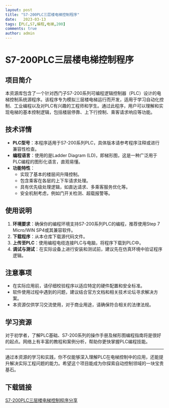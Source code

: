 ```yaml
---
layout: post
title: "S7-200PLC三层楼电梯控制程序"
date:   2023-03-13
tags: [PLC,S7,编程,电梯,200]
comments: true
author: admin
---
```

# S7-200PLC三层楼电梯控制程序

## 项目简介

本资源库包含了一个针对西门子S7-200系列可编程逻辑控制器（PLC）设计的电梯控制系统源程序。该程序专为模拟三层楼电梯运行而开发，适用于学习自动化控制、工业编程以及对PLC有兴趣的工程师和学生。通过此程序，用户可以理解和实现电梯的基本控制逻辑，包括楼层停靠、上下行控制、乘客请求响应等功能。

## 技术详情

- **PLC型号**：本程序适用于S7-200系列PLC，具体版本请参考程序注释或进行兼容性检查。
- **编程语言**：使用的是Ladder Diagram (LD)，即梯形图，这是一种广泛用于PLC编程的图形化语言，直观易懂。
- **功能特性**：
  - 实现了基本的楼层间升降控制。
  - 包含乘客在各层的上下车请求处理。
  - 具有优先级处理逻辑，如直达请求、多乘客服务优化等。
  - 安全机制考虑，例如门开关检测、超载报警等。

## 使用说明

1. **环境要求**：确保你的编程环境支持S7-200系列PLC的编程，推荐使用Step 7 Micro/WIN SP4或其兼容软件。
2. **下载程序**：从本仓库下载源代码文件。
3. **上传至PLC**：使用编程电缆连接PLC与电脑，将程序下载到PLC中。
4. **调试与测试**：在实际设备上进行安装和测试前，建议先在仿真环境中验证程序逻辑。

## 注意事项

- 在实际应用前，请仔细校验程序以适应特定的硬件配置和安全标准。
- 软件使用过程中遇到的问题，建议结合官方文档和相关技术论坛寻求解决方案。
- 本资源仅供学习交流使用，对于商业用途，请确保符合相关的法律法规。

## 学习资源

对于初学者，了解PLC基础、S7-200系列的操作手册及梯形图编程指南将是很好的起点。网络上有丰富的教程和案例分析，帮助你更快掌握PLC编程技能。

---

通过本资源的学习和实践，你不仅能够深入理解PLC在电梯控制中的应用，还能提升解决实际工程问题的能力。希望这个项目能成为你探索自动控制领域的一块宝贵基石。

## 下载链接

[S7-200PLC三层楼电梯控制程序分享](https://pan.quark.cn/s/256d0c7761a5)